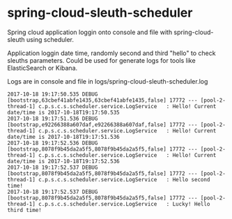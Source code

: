 # spring-cloud-sleuth-scheduler
Spring cloud application loggin onto console and file with spring-cloud-sleuth using scheduler.

Application loggin date time, randomly second and third "hello" to check sleuths parameters.
Could be used for generate logs for tools like ElasticSearch or Kibana.

Logs are in console and file in logs/spring-cloud-sleuth-scheduler.log


```
2017-10-18 19:17:50.535 DEBUG [bootstrap,63cbef41abfe1435,63cbef41abfe1435,false] 17772 --- [pool-2-thread-1] c.p.s.c.s.scheduler.service.LogService   : Hello! Current date/time is 2017-10-18T19:17:50.535
2017-10-18 19:17:51.536 DEBUG [bootstrap,e92266388a607daf,e92266388a607daf,false] 17772 --- [pool-2-thread-1] c.p.s.c.s.scheduler.service.LogService   : Hello! Current date/time is 2017-10-18T19:17:51.536
2017-10-18 19:17:52.536 DEBUG [bootstrap,8078f9b45da2a5f5,8078f9b45da2a5f5,false] 17772 --- [pool-2-thread-1] c.p.s.c.s.scheduler.service.LogService   : Hello! Current date/time is 2017-10-18T19:17:52.536
2017-10-18 19:17:52.537 DEBUG [bootstrap,8078f9b45da2a5f5,8078f9b45da2a5f5,false] 17772 --- [pool-2-thread-1] c.p.s.c.s.scheduler.service.LogService   : Hello second time!
2017-10-18 19:17:52.537 DEBUG [bootstrap,8078f9b45da2a5f5,8078f9b45da2a5f5,false] 17772 --- [pool-2-thread-1] c.p.s.c.s.scheduler.service.LogService   : Lucky! Hello third time!
```